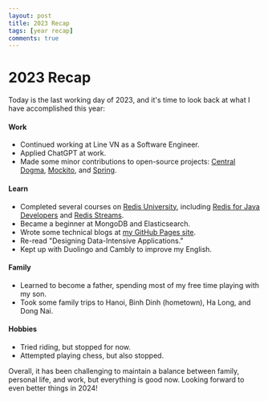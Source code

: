 ```yaml
---
layout: post
title: 2023 Recap
tags: [year recap]
comments: true
---
```


# 2023 Recap

Today is the last working day of 2023, and it's time to look back at what I have accomplished this year:

#### Work
- Continued working at Line VN as a Software Engineer.
- Applied ChatGPT at work.
- Made some minor contributions to open-source projects: [Central Dogma](https://github.com/line/centraldogma), [Mockito](https://github.com/mockito/mockito), and [Spring](https://github.com/spring-projects).

#### Learn
- Completed several courses on [Redis University](https://university.redis.com/), including [Redis for Java Developers](https://university.redis.com/courses/ru102j) and [Redis Streams](https://university.redis.com/courses/ru202).
- Became a beginner at MongoDB and Elasticsearch.
- Wrote some technical blogs at [my GitHub Pages site](https://thachlp.github.io/).
- Re-read "Designing Data-Intensive Applications."
- Kept up with Duolingo and Cambly to improve my English.

#### Family
- Learned to become a father, spending most of my free time playing with my son.
- Took some family trips to Hanoi, Binh Dinh (hometown), Ha Long, and Dong Nai.

#### Hobbies
- Tried riding, but stopped for now.
- Attempted playing chess, but also stopped.

Overall, it has been challenging to maintain a balance between family, personal life, and work, but everything is good now. Looking forward to even better things in 2024!

